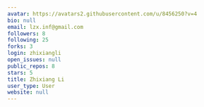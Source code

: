 ```yaml
---
avatar: https://avatars2.githubusercontent.com/u/8456250?v=4
bio: null
email: lzx.inf@gmail.com
followers: 8
following: 25
forks: 3
login: zhixiangli
open_issues: null
public_repos: 8
stars: 5
title: Zhixiang Li
user_type: User
website: null
---
```

